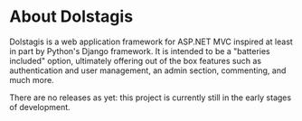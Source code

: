 About Dolstagis
===============

Dolstagis is a web application framework for ASP.NET MVC inspired at least in
part by Python's Django framework. It is intended to be a "batteries included"
option, ultimately offering out of the box features such as authentication and 
user management, an admin section, commenting, and much more.

There are no releases as yet: this project is currently still in the early
stages of development.

